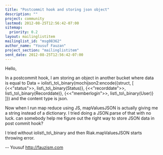 ```yaml
---
title: "Postcommit hook and storing json object"
description: ""
project: community
lastmod: 2012-08-25T12:56:42-07:00
sitemap:
  priority: 0.2
layout: mailinglistitem
mailinglist_id: "msg08362"
author_name: "Yousuf Fauzan"
project_section: "mailinglistitem"
sent_date: 2012-08-25T12:56:42-07:00
---
```



Hello,

In a postcommit hook, I am storing an object in another bucket where data
is equal to
 Data = iolist\\_to\\_binary(mochijson2:encode({struct, [
 {&lt;&lt;"status"&gt;&gt;, list\\_to\\_binary(Status)},
 {&lt;&lt;"recorddate"&gt;&gt;, list\\_to\\_binary(Recorddate)},
 {&lt;&lt;"memberlogin"&gt;&gt;, list\\_to\\_binary(User)}
 ]})
and the content type is json.

Now when I run map reduce using JS, mapValuesJSON is actually giving me a
string instead of a dictionary.
I tried doing a JSON.parse of that with no luck.
can somebody help me figure out the right way to store JSON data in post
commit hook?

I tried without iolist\\_to\\_binary and then Riak.mapValuesJSON starts
throwing error.


--
Yousuf
http://fauzism.com
